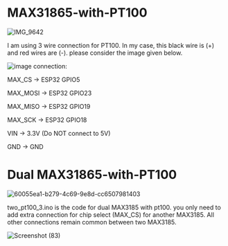 # MAX31865-with-PT100

![IMG_9642](https://github.com/user-attachments/assets/609891ca-98bd-48d7-a10d-a84689e06e8d)

I am using 3 wire connection for PT100.
In my case, this black wire is (+) and red wires are (-). please consider the image given below.

![image](https://github.com/user-attachments/assets/d8b04e5a-61e3-4c7f-9b17-a2a9129e8038)
connection:

MAX_CS → ESP32 GPIO5

MAX_MOSI → ESP32 GPIO23

MAX_MISO → ESP32 GPIO19

MAX_SCK → ESP32 GPIO18

VIN → 3.3V (Do NOT connect to 5V)

GND → GND

# Dual MAX31865-with-PT100
![60055ea1-b279-4c69-9e8d-cc6507981403](https://github.com/user-attachments/assets/34ef40b7-f7c8-416c-beaa-4b92ee60cc1a)


two_pt100_3.ino is the code for dual MAX3185 with pt100.
you only need to add extra connection for chip select (MAX_CS) for another MAX3185. All other connections remain common between two MAX3185.

![Screenshot (83)](https://github.com/user-attachments/assets/87b620aa-7fc4-4aa3-826d-bffd5f502132)
